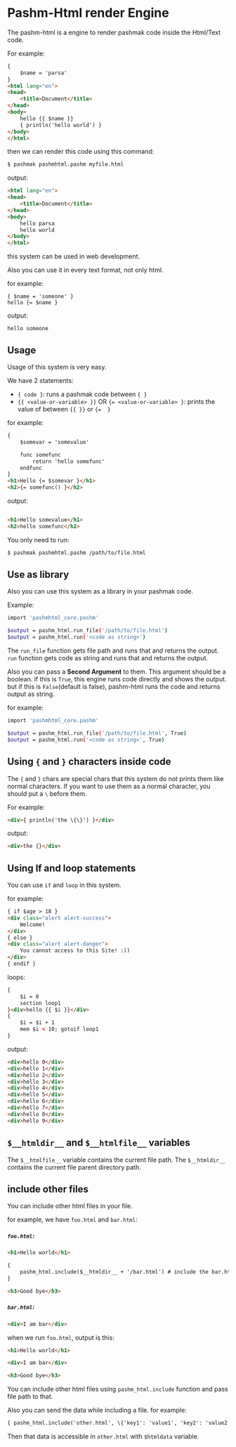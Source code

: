 # Pashm-Html render Engine
The pashm-html is a engine to render pashmak code inside the Html/Text code.

For example:

```html
{
    $name = 'parsa'
}
<html lang="en">
<head>
    <title>Document</title>
</head>
<body>
    hello {{ $name }}
    { println('hello world') }
</body>
</html>
```

then we can render this code using this command:

```bash
$ pashmak pashmhtml.pashm myfile.html
```

output:

```html
<html lang="en">
<head>
    <title>Document</title>
</head>
<body>
    hello parsa
    hello world
</body>
</html>
```

this system can be used in web development.

Also you can use it in every text format, not only html.

for example:

```
{ $name = 'someone' }
hello {= $name }
```

output:

```
hello someone
```

## Usage
Usage of this system is very easy.

We have 2 statements:

- `{ code }`: runs a pashmak code between `{ }`
- `{{ <value-or-variable> }}` OR `{= <value-or-variable> }`: prints the value of between `{{ }}` or `{=  }`

for example:

```html
{
    $somevar = 'somevalue'

    func somefunc
        return 'hello somefunc'
    endfunc
}
<h1>Hello {= $somevar }</h1>
<h2>{= somefunc() }</h2>
```

output:

```html

<h1>Hello somevalue</h1>
<h2>hello somefunc</h2>
```

You only need to run:

```bash
$ pashmak pashmhtml.pashm /path/to/file.html
```

## Use as library
Also you can use this system as a library in your pashmak code.

Example:

```bash
import 'pashmhtml_core.pashm'

$output = pashm_html.run_file('/path/to/file.html')
$output = pashm_html.run('<code as string>')
```

The `run_file` function gets file path and runs that and returns the output.
`run` function gets code as string and runs that and returns the output.

Also you can pass a **Second Argument** to them. This argument should be a boolean. if this is `True`, this engine runs code directly and shows the output. but if this is `False`(default is false), pashm-html runs the code and returns output as string.

for example:

```bash
import 'pashmhtml_core.pashm'

$output = pashm_html.run_file('/path/to/file.html', True)
$output = pashm_html.run('<code as string>', True)
```

## Using `{` and `}` characters inside code
The `{` and `}` chars are special chars that this system do not prints them like normal characters. If you want to use them as a normal character, you should put a `\` before them.

For example:

```html
<div>{ println('the \{\}') }</div>
```

output:

```html
<div>the {}</div>
```

## Using If and loop statements
You can use `if` and `loop` in this system.

for example:

```html
{ if $age > 18 }
<div class="alert alert-success">
    Welcome!
</div>
{ else }
<div class="alert alert-danger">
    You cannot access to this Site! :))
</div>
{ endif }
```

loops:

```html
{
    $i = 0
    section loop1
}<div>hello {{ $i }}</div>
{
    $i = $i + 1
    mem $i < 10; gotoif loop1
}
```

output:

```html
<div>hello 0</div>
<div>hello 1</div>
<div>hello 2</div>
<div>hello 3</div>
<div>hello 4</div>
<div>hello 5</div>
<div>hello 6</div>
<div>hello 7</div>
<div>hello 8</div>
<div>hello 9</div>
```

## `$__htmldir__` and `$__htmlfile__` variables

The `$__htmlfile__` variable contains the current file path.
The `$__htmldir__` contains the current file parent directory path.

## include other files

You can include other html files in your file.

for example, we have `foo.html` and `bar.html`:

##### `foo.html`:

```html
<h1>Hello world</h1>

{
    pashm_html.include($__htmldir__ + '/bar.html') # include the bar.html
}

<h3>Good bye</h3>
```

##### `bar.html`:

```html
<div>I am bar</div>
```

when we run `foo.html`, output is this:

```html
<h1>Hello world</h1>

<div>I am bar</div>

<h3>Good bye</h3>
```

You can include other html files using `pashm_html.include` function and pass file path to that.

Also you can send the data while including a file. for example:

```html
{ pashm_html.include('other.html', \{'key1': 'value1', 'key2': 'value2'\}) }
```

Then that data is accessible in `other.html` with `$htmldata` variable.
